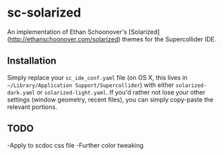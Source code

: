 # sc-solarized

An implementation of Ethan Schoonover's [Solarized] (http://ethanschoonover.com/solarized) themes for the Supercollider IDE.

## Installation

Simply replace your `sc_ide_conf.yaml` file (on OS X, this lives in `~/Library/Application Support/Supercollider`) with either `solarized-dark.yaml` or `solarized-light.yaml`. If you'd rather not lose your other settings (window geometry, recent files), you can simply copy-paste the relevant portions.

## TODO

 -Apply to scdoc css file
 -Further color tweaking
